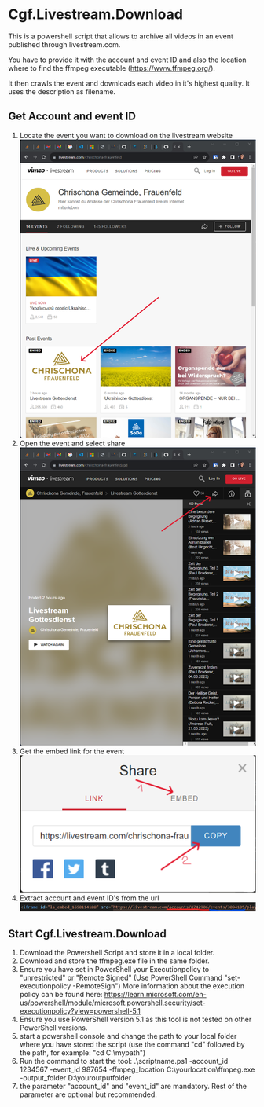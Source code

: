 # Cgf.Livestream.Download

This is a powershell script that allows to archive all videos in an event published through livestream.com.

You have to provide it with the account and event ID and also the location where to find the ffmpeg executable (https://www.ffmpeg.org/).

It then crawls the event and downloads each video in it's highest quality. It uses the description as filename.

## Get Account and event ID
1. Locate the event you want to download on the livestream website <br>
   ![Locate Event](/assets/locateEvent.png)
2. Open the event and select share <br>
   ![Open Event](/assets/selectEvent.png)
3. Get the embed link for the event <br>
   ![Get Embed Link](/assets/getEmbedLink.png)
4. Extract account and event ID's from the url <br>
   ![Extract Account and Event ID's](/assets/extractIds.png)

## Start Cgf.Livestream.Download
1. Download the Powershell Script and store it in a local folder.
2. Download and store the ffmpeg.exe file in the same folder.
3. Ensure you have set in PowerShell your Executionpolicy to "unrestricted" or "Remote Signed" (Use PowerShell Command "set-executionpolicy -RemoteSign")
   More information about the execution policy can be found here: https://learn.microsoft.com/en-us/powershell/module/microsoft.powershell.security/set-executionpolicy?view=powershell-5.1
4. Ensure you use PowerShell version 5.1 as this tool is not tested on other PowerShell versions.
5. start a powershell console and change the path to your local folder where you have stored the script (use the command "cd" followed by the path, for example: "cd C:\mypath")
6. Run the command to start the tool: .\scriptname.ps1 -account_id 1234567 -event_id 987654 -ffmpeg_location C:\yourlocation\ffmpeg.exe -output_folder D:\youroutputfolder
7. the parameter "account_id" and "event_id" are mandatory. Rest of the parameter are optional but recommended. 
